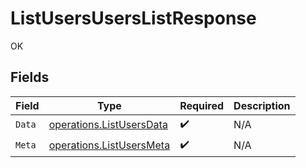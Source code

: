 # ListUsersUsersListResponse

OK


## Fields

| Field                                                                | Type                                                                 | Required                                                             | Description                                                          |
| -------------------------------------------------------------------- | -------------------------------------------------------------------- | -------------------------------------------------------------------- | -------------------------------------------------------------------- |
| `Data`                                                               | [operations.ListUsersData](../../models/operations/listusersdata.md) | :heavy_check_mark:                                                   | N/A                                                                  |
| `Meta`                                                               | [operations.ListUsersMeta](../../models/operations/listusersmeta.md) | :heavy_check_mark:                                                   | N/A                                                                  |